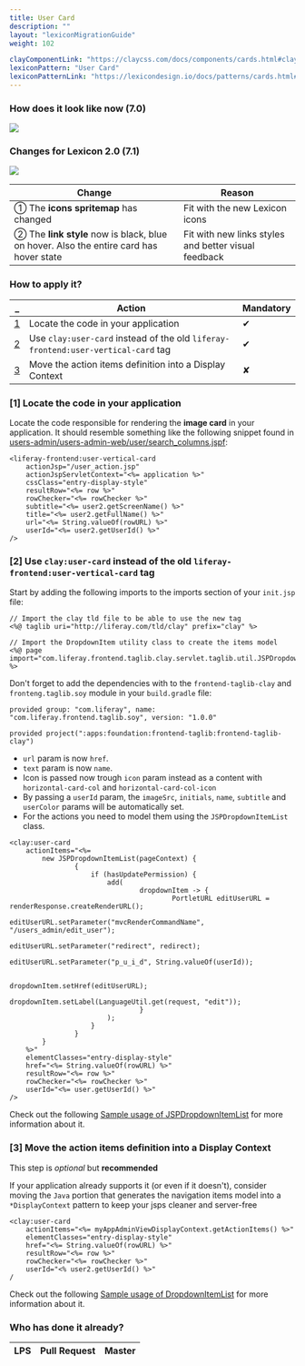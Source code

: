 ```yaml
---
title: User Card
description: ""
layout: "lexiconMigrationGuide"
weight: 102

clayComponentLink: "https://claycss.com/docs/components/cards.html#clay-user-card"
lexiconPattern: "User Card"
lexiconPatternLink: "https://lexicondesign.io/docs/patterns/cards.html#user-card"
---
```


<article id="before-after">

### How does it look like now (7.0)

<img class="img img-thumbnail" src="/images/lexiconMigration/user_card_old.png">

### Changes for Lexicon 2.0 (7.1)

<img class="img img-thumbnail" src="/images/lexiconMigration/user_card_new.png">

Change | Reason
--- | ---
① The **icons spritemap** has changed | Fit with the new Lexicon icons
② The **link style** now is black, blue on hover. Also the entire card has hover state | Fit with new links styles and better visual feedback


</article>

<article id="steps">

### How to apply it?

_ | Action | Mandatory
--- | --- | ---
[1](#step-1) | Locate the code in your application | ✔
[2](#step-2) | Use `clay:user-card` instead of the old `liferay-frontend:user-vertical-card` tag | ✔
[3](#step-3) | Move the action items definition into a Display Context | ✘

### [1] Locate the code in your application <a id="step-1"></a>

Locate the code responsible for rendering the **image card** in your application. It should resemble something like the following snippet found in [users-admin/users-admin-web/user/search_columns.jspf](https://github.com/liferay/liferay-portal/blob/master/modules/apps/foundation/users-admin/users-admin-web/src/main/resources/META-INF/resources/user/search_columns.jspf#L49-L59):

```text/html
<liferay-frontend:user-vertical-card
	actionJsp="/user_action.jsp"
	actionJspServletContext="<%= application %>"
	cssClass="entry-display-style"
	resultRow="<%= row %>"
	rowChecker="<%= rowChecker %>"
	subtitle="<%= user2.getScreenName() %>"
	title="<%= user2.getFullName() %>"
	url="<%= String.valueOf(rowURL) %>"
	userId="<%= user2.getUserId() %>"
/>
```

### [2] Use `clay:user-card` instead of the old `liferay-frontend:user-vertical-card` tag <a id="step-2"></a>

Start by adding the following imports to the imports section of your `init.jsp` file:

```text/html
// Import the clay tld file to be able to use the new tag
<%@ taglib uri="http://liferay.com/tld/clay" prefix="clay" %>

// Import the DropdownItem utility class to create the items model
<%@ page import="com.liferay.frontend.taglib.clay.servlet.taglib.util.JSPDropdownItemList" %>
```

Don't forget to add the dependencies with to the `frontend-taglib-clay` and `fronteng.taglib.soy` module in your `build.gradle` file:

```text/html
provided group: "com.liferay", name: "com.liferay.frontend.taglib.soy", version: "1.0.0"

provided project(":apps:foundation:frontend-taglib:frontend-taglib-clay")
```

- `url` param is now `href`.
- `text` param is now `name`.
- Icon is passed now trough `icon` param instead as a content with `horizontal-card-col` and `horizontal-card-col-icon`
- By passing a `userId` param, the `imageSrc`, `initials`, `name`, `subtitle` and `userColor` params will be automatically set.
- For the actions you need to model them using the `JSPDropdownItemList` class.

```text/html
<clay:user-card
	actionItems="<%=
		new JSPDropdownItemList(pageContext) {
				{
					if (hasUpdatePermission) {
						add(
								dropdownItem -> {
										PortletURL editUserURL = renderResponse.createRenderURL();
										editUserURL.setParameter("mvcRenderCommandName", "/users_admin/edit_user");
										editUserURL.setParameter("redirect", redirect);
										editUserURL.setParameter("p_u_i_d", String.valueOf(userId));

										dropdownItem.setHref(editUserURL);
										dropdownItem.setLabel(LanguageUtil.get(request, "edit"));
								}
						);
					}
				}
		}
	%>"
	elementClasses="entry-display-style"
	href="<%= String.valueOf(rowURL) %>"
	resultRow="<%= row %>"
	rowChecker="<%= rowChecker %>"
	userId="<%= user.getUserId() %>"
/>
```

Check out the following [Sample usage of JSPDropdownItemList](https://github.com/liferay/liferay-portal/blob/0b7f59aaf151ef546b1078b0b42ec7259989b1c0/modules/apps/foundation/frontend-taglib/frontend-taglib-clay-sample-web/src/main/java/com/liferay/frontend/taglib/clay/sample/web/internal/display/context/DropdownsDisplayContext.java) for more information about it.

### [3] Move the action items definition into a Display Context <a id="step-3"></a>

<div class="alert alert-info">This step is <em>optional</em> but <strong>recommended</strong></div>

If your application already supports it (or even if it doesn't), consider moving the `Java` portion that generates the navigation items model into a `*DisplayContext` pattern to keep your jsps cleaner and server-free

```text/html
<clay:user-card
	actionItems="<%= myAppAdminViewDisplayContext.getActionItems() %>"
	elementClasses="entry-display-style"
	href="<%= String.valueOf(rowURL) %>"
	resultRow="<%= row %>"
	rowChecker="<%= rowChecker %>"
	userId="<% user2.getUserId() %>"
/
```

Check out the following [Sample usage of DropdownItemList](https://github.com/brianchandotcom/liferay-portal/pull/55548/commits/564cd7d6579bd9230bd9b999ef12e4eb21e38501) for more information about it.

</article>

<article id="who-has-it-ready">

### Who has done it already?

LPS | Pull Request | Master
--- | --- | ---

</article>
